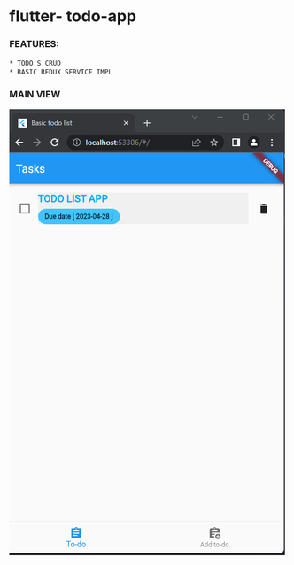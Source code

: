 # flutter- todo-app

### FEATURES:
    * TODO'S CRUD
    * BASIC REDUX SERVICE IMPL

### MAIN VIEW
![alt text](images/todo-main-page.png)


